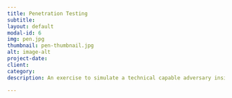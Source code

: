 ```yaml
---
title: Penetration Testing
subtitle:
layout: default
modal-id: 6
img: pen.jpg
thumbnail: pen-thumbnail.jpg
alt: image-alt
project-date:
client:
category:
description: An exercise to simulate a technical capable adversary inside of a well defined scope; planning and reconnaissance, scanning, gaining access, persistence, and analysis.

---
```

